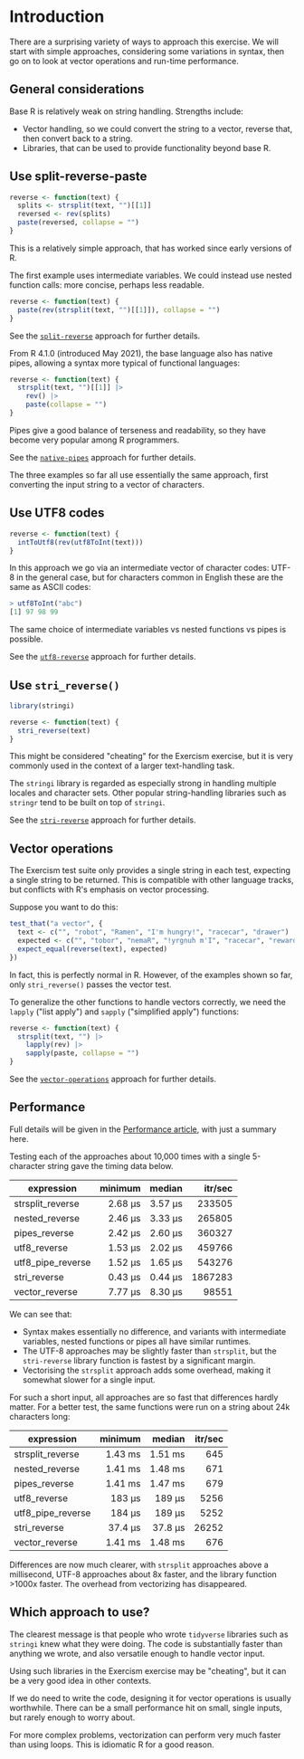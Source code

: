 # Introduction

There are a surprising variety of ways to approach this exercise.
We will start with simple approaches, considering some variations in syntax, then go on to look at vector operations and run-time performance.

## General considerations

Base R is relatively weak on string handling.
Strengths include:
- Vector handling, so we could convert the string to a vector, reverse that, then convert back to a string.
- Libraries, that can be used to provide functionality beyond base R.

## Use split-reverse-paste

```r
reverse <- function(text) {
  splits <- strsplit(text, "")[[1]]
  reversed <- rev(splits)
  paste(reversed, collapse = "")
}
```

This is a relatively simple approach, that has worked since early versions of R.

The first example uses intermediate variables.
We could instead use nested function calls: more concise, perhaps less readable.

```r
reverse <- function(text) {
  paste(rev(strsplit(text, "")[[1]]), collapse = "")
}
```

See the [`split-reverse`][split-reverse] approach for further details.

From R 4.1.0 (introduced May 2021), the base language also has native pipes, allowing a syntax more typical of functional languages:

```r
reverse <- function(text) {
  strsplit(text, "")[[1]] |>
    rev() |>
    paste(collapse = "")
}
```

Pipes give a good balance of terseness and readability, so they have become very popular among R programmers.

See the [`native-pipes`][native-pipes] approach for further details.


The three examples so far all use essentially the same approach, first converting the input string to a vector of characters.

## Use UTF8 codes

```r
reverse <- function(text) {
  intToUtf8(rev(utf8ToInt(text)))
}
```

In this approach we go via an intermediate vector of character codes: UTF-8 in the general case, but for characters common in English these are the same as ASCII codes:

```r
> utf8ToInt("abc")
[1] 97 98 99
```

The same choice of intermediate variables vs nested functions vs pipes is possible.

See the [`utf8-reverse`][utf8-reverse] approach for further details.

## Use `stri_reverse()`

```r
library(stringi)

reverse <- function(text) {
  stri_reverse(text)
}
```

This might be considered "cheating" for the Exercism exercise, but it is very commonly used in the context of a larger text-handling task.

The `stringi` library is regarded as especially strong in handling multiple locales and character sets.
Other popular string-handling libraries such as `stringr` tend to be built on top of `stringi`.

See the [`stri-reverse`][stri-reverse] approach for further details.

## Vector operations

The Exercism test suite only provides a single string in each test, expecting a single string to be returned.
This is compatible with other language tracks, but conflicts with R's emphasis on vector processing.

Suppose you want to do this:

```r
test_that("a vector", {
  text <- c("", "robot", "Ramen", "I'm hungry!", "racecar", "drawer")
  expected <- c("", "tobor", "nemaR", "!yrgnuh m'I", "racecar", "reward")
  expect_equal(reverse(text), expected)
})
```

In fact, this is perfectly normal in R.
However, of the examples shown so far, only `stri_reverse()` passes the vector test.

To generalize the other functions to handle vectors correctly, we need the `lapply` ("list apply") and `sapply` ("simplified apply") functions:

```r
reverse <- function(text) {
  strsplit(text, "") |>
    lapply(rev) |>
    sapply(paste, collapse = "")
}
```

See the [`vector-operations`][vector-operations] approach for further details.


## Performance

Full details will be given in the [Performance article][performance-article], with just a summary here.

Testing each of the approaches about 10,000 times with a single 5-character string gave the timing data below.

|expression         |minimum  |median   |itr/sec  |
|-------------------|--------:|--------:|--------:|
|strsplit_reverse   |  2.68 µs|  3.57 µs|   233505|
|nested_reverse     |  2.46 µs|  3.33 µs|   265805|
|pipes_reverse      |  2.42 µs|  2.60 µs|   360327|
|utf8_reverse       |  1.53 µs|  2.02 µs|   459766|
|utf8_pipe_reverse  |  1.52 µs|  1.65 µs|   543276|
|stri_reverse       |  0.43 µs|  0.44 µs|  1867283|
|vector_reverse     |  7.77 µs|  8.30 µs|    98551|

We can see that:
- Syntax makes essentially no difference, and variants with intermediate variables, nested functions or pipes all have similar runtimes.
- The UTF-8 approaches may be slightly faster than `strsplit`, but the `stri-reverse` library function is fastest by a significant margin.
- Vectorising the `strsplit` approach adds some overhead, making it somewhat slower for a single input.

For such a short input, all approaches are so fast that differences hardly matter.
For a better test, the same functions were run on a string about 24k characters long:

|expression       |minimum  |median   |itr/sec |
|-----------------|--------:|--------:|-------:|
|strsplit_reverse |  1.43 ms|  1.51 ms|     645|
|nested_reverse   |  1.41 ms|  1.48 ms|     671|
|pipes_reverse    |  1.41 ms|  1.47 ms|     679|
|utf8_reverse     |   183 µs|   189 µs|    5256|
|utf8_pipe_reverse|   184 µs|   189 µs|    5252|
|stri_reverse     |  37.4 µs|  37.8 µs|   26252|
|vector_reverse   |  1.41 ms|  1.48 ms|     676|

Differences are now much clearer, with `strsplit` approaches above a millisecond, UTF-8 approaches about 8x faster, and the library function >1000x faster.
The overhead from vectorizing has disappeared.

## Which approach to use?

The clearest message is that people who wrote `tidyverse` libraries such as `stringi` knew what they were doing.
The code is substantially faster than anything we wrote, and also versatile enough to handle vector input.

Using such libraries in the Exercism exercise may be "cheating", but it can be a very good idea in other contexts.

If we do need to write the code, designing it for vector operations is usually worthwhile.
There can be a small performance hit on small, single inputs, but rarely enough to worry about.

For more complex problems, vectorization can perform very much faster than using loops.
This is idiomatic R for a good reason.

[performance-article]: https://exercism.org/tracks/r/exercises/reverse-string/articles/performance
[split-reverse]: https://exercism.org/tracks/r/exercises/reverse-string/approaches/split-reverse
[utf8-reverse]: https://exercism.org/tracks/r/exercises/reverse-string/approaches/utf8-reverse
[stri-reverse]: https://exercism.org/tracks/r/exercises/reverse-string/approaches/stri-reverse
[native-pipes]: https://exercism.org/tracks/r/exercises/reverse-string/approaches/native-pipes
[vector-operations]: https://exercism.org/tracks/r/exercises/reverse-string/approaches/vector-operations

